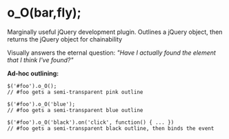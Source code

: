 **o_O(bar,fly)**;
============

Marginally useful jQuery development plugin. Outlines a jQuery object, then returns the jQuery object for chainability

Visually answers the eternal question: _"Have I actually found the element that I think I've found?"_

**Ad-hoc outlining:**
```
$('#foo').o_O();
// #foo gets a semi-transparent pink outline
```
```
$('#foo').o_O('blue');
// #foo gets a semi-transparent blue outline
```
```
$('#foo').o_O('black').on('click', function() { ... })
// #foo gets a semi-transparent black outline, then binds the event
```
```